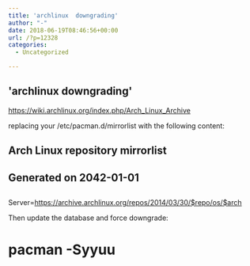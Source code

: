 ```yaml
---
title: 'archlinux  downgrading'
author: "-"
date: 2018-06-19T08:46:56+00:00
url: /?p=12328
categories:
  - Uncategorized

---
```

## 'archlinux  downgrading'
https://wiki.archlinux.org/index.php/Arch_Linux_Archive

replacing your /etc/pacman.d/mirrorlist with the following content:

## 

## Arch Linux repository mirrorlist

## Generated on 2042-01-01

##
  
Server=https://archive.archlinux.org/repos/2014/03/30/$repo/os/$arch
  
Then update the database and force downgrade:

# pacman -Syyuu